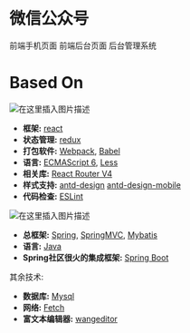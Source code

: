 # 微信公众号
前端手机页面
前端后台页面
后台管理系统

# Based On
 ![在这里插入图片描述](https://img-blog.csdnimg.cn/20191214173318266.png?x-oss-process=image/watermark,type_ZmFuZ3poZW5naGVpdGk,shadow_10,text_aHR0cHM6Ly9ibG9nLmNzZG4ubmV0L0FueGRhZGE=,size_16,color_FFFFFF,t_70)
 - **框架:** [react](https://reactjs.org/)
 - **状态管理:** [redux](https://redux.js.org/)
 - **打包软件:** [Webpack](https://webpack.js.org/), [Babel](https://babeljs.io/)
 - **语言:** [ECMAScript 6](http://es6.ruanyifeng.com/), [Less](http://lesscss.org/)
 - **相关库:**  [React Router V4](https://reacttraining.com/react-router/)
 - **样式支持:** [antd-design](https://ant.design/docs/react/introduce-cn) [antd-design-mobile](https://ant.design/docs/react/introduce-cn)
 - **代码检查:** [ESLint](https://eslint.org/)
 
 

![在这里插入图片描述](https://img-blog.csdnimg.cn/20200104155113297.png)
 - **总框架:** [Spring](https://spring.io/), [SpringMVC](https://spring.io/projects/spring-framework), [Mybatis](https://github.com/mybatis)
 - **语言:** [Java](https://www.java.com/zh_CN/)
 - **Spring社区很火的集成框架:** [Spring Boot](https://spring.io/projects/spring-boot) 
 
 其余技术:
  - **数据库:** [Mysql](https://reactjs.org/)
  - **网络:** [Fetch](https://developer.mozilla.org/zh-CN/docs/Web/API/Fetch_API/Using_Fetch)
  - **富文本编辑器:** [wangeditor](http://www.wangeditor.com/)
